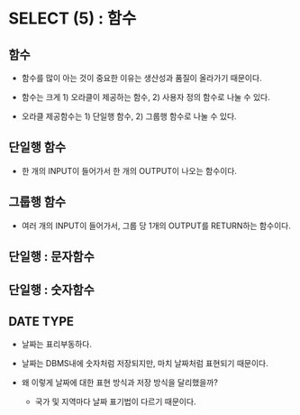 # SELECT (5) : 함수

## 함수

- 함수를 많이 아는 것이 중요한 이유는 생산성과 품질이 올라가기 때문이다. 

- 함수는 크게 1) 오라클이 제공하는 함수, 2) 사용자 정의 함수로 나눌 수 있다. 

- 오라클 제공함수는 1) 단일행 함수, 2) 그룹행 함수로 나눌 수 있다. 

    
## 단일행 함수

- 한 개의 INPUT이 들어가서 한 개의 OUTPUT이 나오는 함수이다.

## 그룹행 함수

- 여러 개의 INPUT이 들어가서, 그룹 당 1개의 OUTPUT를 RETURN하는 함수이다.


## 단일행 : 문자함수


## 단일행 : 숫자함수

## DATE TYPE

- 날짜는 표리부동하다.

- 날짜는 DBMS내에 숫자처럼 저장되지만, 마치 날짜처럼 표현되기 때문이다.

- 왜 이렇게 날짜에 대한 표현 방식과 저장 방식을 달리했을까?
    - 국가 및 지역마다 날짜 표기법이 다르기 때문이다.
